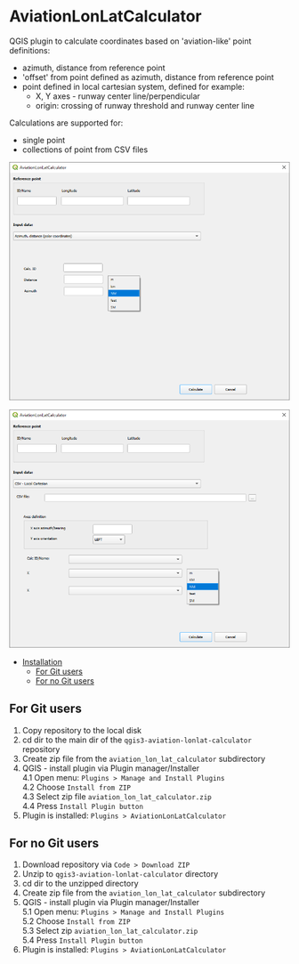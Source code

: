 # AviationLonLatCalculator

QGIS plugin to calculate coordinates based on 'aviation-like' point definitions:
* azimuth, distance from reference point
* 'offset' from point defined as azimuth, distance from reference point
* point defined in local cartesian system, defined for example:
  * X, Y axes - runway center line/perpendicular
  * origin: crossing of runway threshold and runway center line

Calculations are supported for:
* single point
* collections of point from CSV files

![img](img//aviation_lon_lat_calc1.png)

![img](img//aviation_lon_lat_calc2.png)

- [Installation](#installation)
  - [For Git users](#git_user)
  - [For no Git users](#no_git_user)

## For Git users <a name=git_user>

1. Copy repository to the local disk
2. cd dir to the main dir of the `qgis3-aviation-lonlat-calculator` repository
3. Create zip file from the `aviation_lon_lat_calculator` subdirectory
4. QGIS - install plugin via Plugin manager/Installer  
   4.1 Open menu: `Plugins > Manage and Install Plugins`  
   4.2 Choose `Install from ZIP`  
   4.3 Select zip file `aviation_lon_lat_calculator.zip`  
   4.4 Press `Install Plugin button` 
5. Plugin is installed: `Plugins > AviationLonLatCalculator`

## For no Git users <a name=no_git_user>

1. Download repository via `Code > Download ZIP`
2. Unzip to `qgis3-aviation-lonlat-calculator` directory
3. cd dir to the unzipped directory
4. Create zip file from the `aviation_lon_lat_calculator` subdirectory
5. QGIS - install plugin via Plugin manager/Installer  
   5.1 Open menu: `Plugins > Manage and Install Plugins`   
   5.2 Choose `Install from ZIP`  
   5.3 Select zip `aviation_lon_lat_calculator.zip`  
   5.4 Press `Install Plugin button`  
6. Plugin is installed: `Plugins > AviationLonLatCalculator`
